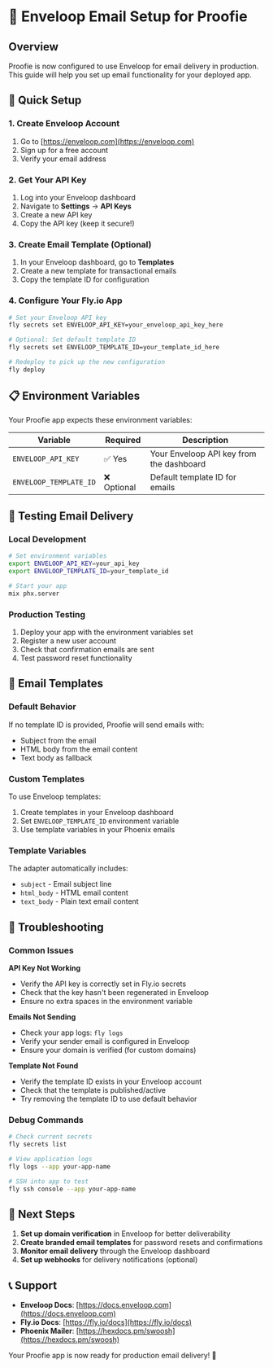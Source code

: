 # 📧 Enveloop Email Setup for Proofie

## Overview
Proofie is now configured to use Enveloop for email delivery in production. This guide will help you set up email functionality for your deployed app.

## 🚀 Quick Setup

### 1. Create Enveloop Account
1. Go to [https://enveloop.com](https://enveloop.com)
2. Sign up for a free account
3. Verify your email address

### 2. Get Your API Key
1. Log into your Enveloop dashboard
2. Navigate to **Settings** → **API Keys**
3. Create a new API key
4. Copy the API key (keep it secure!)

### 3. Create Email Template (Optional)
1. In your Enveloop dashboard, go to **Templates**
2. Create a new template for transactional emails
3. Copy the template ID for configuration

### 4. Configure Your Fly.io App
```bash
# Set your Enveloop API key
fly secrets set ENVELOOP_API_KEY=your_enveloop_api_key_here

# Optional: Set default template ID
fly secrets set ENVELOOP_TEMPLATE_ID=your_template_id_here

# Redeploy to pick up the new configuration
fly deploy
```

## 📋 Environment Variables

Your Proofie app expects these environment variables:

| Variable | Required | Description |
|----------|----------|-------------|
| `ENVELOOP_API_KEY` | ✅ Yes | Your Enveloop API key from the dashboard |
| `ENVELOOP_TEMPLATE_ID` | ❌ Optional | Default template ID for emails |

## 🧪 Testing Email Delivery

### Local Development
```bash
# Set environment variables
export ENVELOOP_API_KEY=your_api_key
export ENVELOOP_TEMPLATE_ID=your_template_id

# Start your app
mix phx.server
```

### Production Testing
1. Deploy your app with the environment variables set
2. Register a new user account
3. Check that confirmation emails are sent
4. Test password reset functionality

## 📝 Email Templates

### Default Behavior
If no template ID is provided, Proofie will send emails with:
- Subject from the email
- HTML body from the email content
- Text body as fallback

### Custom Templates
To use Enveloop templates:
1. Create templates in your Enveloop dashboard
2. Set `ENVELOOP_TEMPLATE_ID` environment variable
3. Use template variables in your Phoenix emails

### Template Variables
The adapter automatically includes:
- `subject` - Email subject line
- `html_body` - HTML email content
- `text_body` - Plain text email content

## 🔧 Troubleshooting

### Common Issues

**API Key Not Working**
- Verify the API key is correctly set in Fly.io secrets
- Check that the key hasn't been regenerated in Enveloop
- Ensure no extra spaces in the environment variable

**Emails Not Sending**
- Check your app logs: `fly logs`
- Verify your sender email is configured in Enveloop
- Ensure your domain is verified (for custom domains)

**Template Not Found**
- Verify the template ID exists in your Enveloop account
- Check that the template is published/active
- Try removing the template ID to use default behavior

### Debug Commands
```bash
# Check current secrets
fly secrets list

# View application logs
fly logs --app your-app-name

# SSH into app to test
fly ssh console --app your-app-name
```

## 🎯 Next Steps

1. **Set up domain verification** in Enveloop for better deliverability
2. **Create branded email templates** for password resets and confirmations
3. **Monitor email delivery** through the Enveloop dashboard
4. **Set up webhooks** for delivery notifications (optional)

## 📞 Support

- **Enveloop Docs**: [https://docs.enveloop.com](https://docs.enveloop.com)
- **Fly.io Docs**: [https://fly.io/docs](https://fly.io/docs)
- **Phoenix Mailer**: [https://hexdocs.pm/swoosh](https://hexdocs.pm/swoosh)

Your Proofie app is now ready for production email delivery! 🎉

